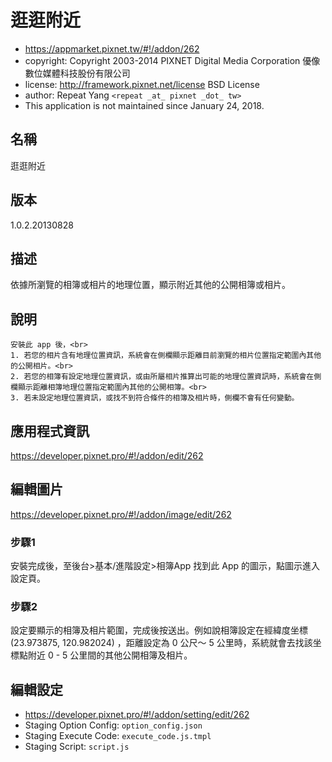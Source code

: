 # 逛逛附近
- https://appmarket.pixnet.tw/#!/addon/262
- copyright: Copyright 2003-2014 PIXNET Digital Media Corporation 優像數位媒體科技股份有限公司
- license: http://framework.pixnet.net/license BSD License
- author: Repeat Yang `<repeat _at_ pixnet _dot_ tw>`
- This application is not maintained since January 24, 2018.

## 名稱
逛逛附近

## 版本
1.0.2.20130828

## 描述
依據所瀏覽的相簿或相片的地理位置，顯示附近其他的公開相簿或相片。

## 說明
```
安裝此 app 後，<br>
1. 若您的相片含有地理位置資訊，系統會在側欄顯示距離目前瀏覽的相片位置指定範圍內其他的公開相片。<br>
2. 若您的相簿有設定地理位置資訊，或由所屬相片推算出可能的地理位置資訊時，系統會在側欄顯示距離相簿地理位置指定範圍內其他的公開相簿。<br>
3. 若未設定地理位置資訊，或找不到符合條件的相簿及相片時，側欄不會有任何變動。
```

## 應用程式資訊
https://developer.pixnet.pro/#!/addon/edit/262

## 編輯圖片
https://developer.pixnet.pro/#!/addon/image/edit/262

### 步驟1
安裝完成後，至後台>基本/進階設定>相簿App 找到此 App 的圖示，點圖示進入設定頁。

### 步驟2
設定要顯示的相簿及相片範圍，完成後按送出。例如說相簿設定在經緯度坐標 (23.973875, 120.982024) ，距離設定為 0 公尺～ 5 公里時，系統就會去找該坐標點附近 0 - 5 公里間的其他公開相簿及相片。

## 編輯設定
- https://developer.pixnet.pro/#!/addon/setting/edit/262
- Staging Option Config: `option_config.json`
- Staging Execute Code: `execute_code.js.tmpl`
- Staging Script: `script.js`
